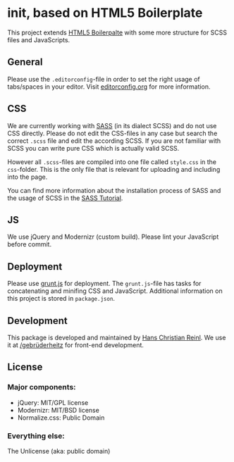# __init__, based on HTML5 Boilerplate

This project extends [HTML5 Boilerpalte](https://github.com/h5bp/html5-boilerplate) with some more structure for SCSS files and JavaScripts.


## General
Please use the `.editorconfig`-file in order to set the right usage of tabs/spaces in your editor. Visit [editorconfig.org](http://editorconfig.org/) for more information.

## CSS
We are currently working with [SASS](http://sass-lang.com/) (in its dialect SCSS) and do not use CSS directly. Please do not edit the CSS-files in any case but search the correct `.scss` file and edit the according SCSS. If you are not familiar with SCSS you can write pure CSS which is actually valid SCSS.

However all `.scss`-files are compiled into one file called `style.css` in the `css`-folder. This is the only file that is relevant for uploading and including into the page.

You can find more information about the installation process of SASS and the usage of SCSS in the [SASS Tutorial](http://sass-lang.com/tutorial.html).


## JS
We use jQuery and Modernizr (custom build).
Please lint your JavaScript before commit.

## Deployment
Please use [grunt.js](https://github.com/cowboy/grunt) for deployment. The `grunt.js`-file has tasks for concatenating and minifing CSS and JavaScript.
Additional information on this project is stored in `package.json`.



## Development

This package is developed and maintained by [Hans Christian Reinl](http://drublic.de/).
We use it at [/gebrüderheitz](http://gebruederheitz.de/) for front-end development.

## License

### Major components:

* jQuery: MIT/GPL license
* Modernizr: MIT/BSD license
* Normalize.css: Public Domain

### Everything else:

The Unlicense (aka: public domain)
